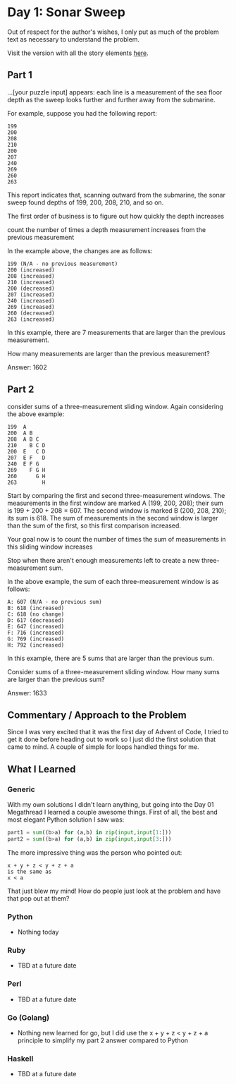 # Day 1: Sonar Sweep

Out of respect for the author's wishes, I only put as much of the problem text as necessary to understand the problem.

Visit the version with all the story elements [here](https://adventofcode.com/2021/day/1).

## Part 1
...[your puzzle input] appears: each line is a measurement of the sea floor depth as the sweep looks further and further away from the submarine.

For example, suppose you had the following report:

    199
    200
    208
    210
    200
    207
    240
    269
    260
    263

This report indicates that, scanning outward from the submarine, the sonar sweep found depths of 199, 200, 208, 210, and so on.

The first order of business is to figure out how quickly the depth increases

count the number of times a depth measurement increases from the previous measurement

In the example above, the changes are as follows:

    199 (N/A - no previous measurement)
    200 (increased)
    208 (increased)
    210 (increased)
    200 (decreased)
    207 (increased)
    240 (increased)
    269 (increased)
    260 (decreased)
    263 (increased)

In this example, there are 7 measurements that are larger than the previous measurement.

How many measurements are larger than the previous measurement?

Answer: 1602

## Part 2
consider sums of a three-measurement sliding window. Again considering the above example:

    199  A      
    200  A B    
    208  A B C  
    210    B C D
    200  E   C D
    207  E F   D
    240  E F G  
    269    F G H
    260      G H
    263        H

Start by comparing the first and second three-measurement windows. The measurements in the first window are marked A (199, 200, 208); their sum is 199 + 200 + 208 = 607. The second window is marked B (200, 208, 210); its sum is 618. The sum of measurements in the second window is larger than the sum of the first, so this first comparison increased.

Your goal now is to count the number of times the sum of measurements in this sliding window increases

Stop when there aren't enough measurements left to create a new three-measurement sum.

In the above example, the sum of each three-measurement window is as follows:

    A: 607 (N/A - no previous sum)
    B: 618 (increased)
    C: 618 (no change)
    D: 617 (decreased)
    E: 647 (increased)
    F: 716 (increased)
    G: 769 (increased)
    H: 792 (increased)

In this example, there are 5 sums that are larger than the previous sum.

Consider sums of a three-measurement sliding window. How many sums are larger than the previous sum?

Answer: 1633

## Commentary / Approach to the Problem
Since I was very excited that it was the first day of Advent of Code, I tried to get it done before heading out to work so I just did the first solution that came to mind. A couple of simple for loops handled things for me. 

## What I Learned

### Generic
With my own solutions I didn't learn anything, but going into the Day 01 Megathread I learned a couple awesome things. First of all, the best and most elegant Python solution I saw was:

```python
part1 = sum((b>a) for (a,b) in zip(input,input[1:]))
part2 = sum((b>a) for (a,b) in zip(input,input[3:]))
```

The more impressive thing was the person who pointed out:

    x + y + z < y + z + a
    is the same as
    x < a

That just blew my mind! How do people just look at the problem and have that pop out at them?

### Python
- Nothing today
### Ruby
- TBD at a future date
### Perl
- TBD at a future date
### Go (Golang)
- Nothing new learned for go, but I did use the  x + y + z < y + z + a principle to simplify my part 2 answer compared to Python
### Haskell
- TBD at a future date